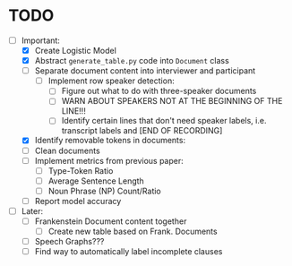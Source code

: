 # TODO

- [ ] Important:
  - [x] Create Logistic Model
  - [x] Abstract `generate_table.py` code into `Document` class
  - [ ] Separate document content into interviewer and participant
    - [ ] Implement row speaker detection:
      - [ ] Figure out what to do with three-speaker documents
      - [ ] WARN ABOUT SPEAKERS NOT AT THE BEGINNING OF THE LINE!!!
      - [ ] Identify certain lines that don't need speaker labels, i.e. transcript labels and 
            [END OF RECORDING]
  - [x] Identify removable tokens in documents:
  - [ ] Clean documents
  - [ ] Implement metrics from previous paper:
    - [ ] Type-Token Ratio
    - [ ] Average Sentence Length
    - [ ] Noun Phrase (NP) Count/Ratio
  - [ ] Report model accuracy
- [ ] Later:
  - [ ] Frankenstein Document content together
    - [ ] Create new table based on Frank. Documents
  - [ ] Speech Graphs???
  - [ ] Find way to automatically label incomplete clauses
